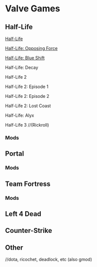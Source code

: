 # Valve Games

## Half-Life

[Half-Life](https://store.steampowered.com/app/70/HalfLife/?curator_clanid=4)

[Half-Life: Opposing Force](https://store.steampowered.com/app/50/HalfLife_Opposing_Force/?curator_clanid=4)

[Half-Life: Blue Shift](https://store.steampowered.com/app/130/HalfLife_Blue_Shift/?curator_clanid=4)

Half-Life: Decay

Half-Life 2

Half-Life 2: Episode 1

Half-Life 2: Episode 2

Half-Life 2: Lost Coast

Half-Life: Alyx

Half-Life 3 //(Rickroll)

### Mods

## Portal

### Mods

## Team Fortress

### Mods

## Left 4 Dead

## Counter-Strike

## Other
//dota, ricochet, deadlock, etc (also gmod)
